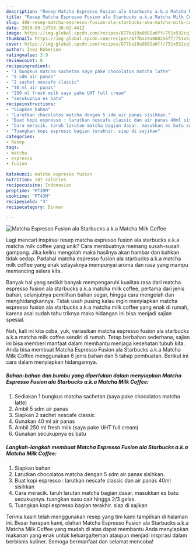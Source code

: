 ```yaml
---
description: "Resep Matcha Espresso Fusion ala Starbucks a.k.a Matcha Milk Coffee, Menggugah Selera"
title: "Resep Matcha Espresso Fusion ala Starbucks a.k.a Matcha Milk Coffee, Menggugah Selera"
slug: 408-resep-matcha-espresso-fusion-ala-starbucks-aka-matcha-milk-coffee-menggugah-selera
date: 2020-09-13T19:38:02.441Z
image: https://img-global.cpcdn.com/recipes/677ba19a0082a6ff/751x532cq70/matcha-espresso-fusion-ala-starbucks-aka-matcha-milk-coffee-foto-resep-utama.jpg
thumbnail: https://img-global.cpcdn.com/recipes/677ba19a0082a6ff/751x532cq70/matcha-espresso-fusion-ala-starbucks-aka-matcha-milk-coffee-foto-resep-utama.jpg
cover: https://img-global.cpcdn.com/recipes/677ba19a0082a6ff/751x532cq70/matcha-espresso-fusion-ala-starbucks-aka-matcha-milk-coffee-foto-resep-utama.jpg
author: Inez Roberson
ratingvalue: 3.9
reviewcount: 8
recipeingredient:
- "1 bungkus matcha sachetan saya pake chocolatos matcha latte"
- "5 sdm air panas"
- "2 sachet nescafe classic"
- "40 ml air panas"
- "250 ml fresh milk saya pake UHT full cream"
- "secukupnya es batu"
recipeinstructions:
- "Siapkan bahan"
- "Larutkan chocolatos matcha dengan 5 sdm air panas sisihkan."
- "Buat kopi espresso : larutkan nescafe classic dan air panas 40ml sisihkan"
- "Cara meracik. taruh larutan matcha bagian dasar. masukkan es batu secukupnya. tuangkan susu cair hingga 2/3 gelas."
- "Tuangkan kopi espresso bagian terakhir. siap di sajikan"
categories:
- Resep
tags:
- matcha
- espresso
- fusion

katakunci: matcha espresso fusion 
nutrition: 247 calories
recipecuisine: Indonesian
preptime: "PT39M"
cooktime: "PT43M"
recipeyield: "4"
recipecategory: Dinner

---
```



![Matcha Espresso Fusion ala Starbucks a.k.a Matcha Milk Coffee](https://img-global.cpcdn.com/recipes/677ba19a0082a6ff/751x532cq70/matcha-espresso-fusion-ala-starbucks-aka-matcha-milk-coffee-foto-resep-utama.jpg)

Lagi mencari inspirasi resep matcha espresso fusion ala starbucks a.k.a matcha milk coffee yang unik? Cara membuatnya memang susah-susah gampang. Jika keliru mengolah maka hasilnya akan hambar dan bahkan tidak sedap. Padahal matcha espresso fusion ala starbucks a.k.a matcha milk coffee yang enak selayaknya mempunyai aroma dan rasa yang mampu memancing selera kita.

Banyak hal yang sedikit banyak mempengaruhi kualitas rasa dari matcha espresso fusion ala starbucks a.k.a matcha milk coffee, pertama dari jenis bahan, selanjutnya pemilihan bahan segar, hingga cara mengolah dan menghidangkannya. Tidak usah pusing kalau ingin menyiapkan matcha espresso fusion ala starbucks a.k.a matcha milk coffee yang enak di rumah, karena asal sudah tahu triknya maka hidangan ini bisa menjadi sajian spesial.




Nah, kali ini kita coba, yuk, variasikan matcha espresso fusion ala starbucks a.k.a matcha milk coffee sendiri di rumah. Tetap berbahan sederhana, sajian ini bisa memberi manfaat dalam membantu menjaga kesehatan tubuh kita. Anda bisa membuat Matcha Espresso Fusion ala Starbucks a.k.a Matcha Milk Coffee menggunakan 6 jenis bahan dan 5 tahap pembuatan. Berikut ini cara dalam menyiapkan hidangannya.

<!--inarticleads1-->

##### Bahan-bahan dan bumbu yang diperlukan dalam menyiapkan Matcha Espresso Fusion ala Starbucks a.k.a Matcha Milk Coffee:

1. Sediakan 1 bungkus matcha sachetan (saya pake chocolatos matcha latte)
1. Ambil 5 sdm air panas
1. Siapkan 2 sachet nescafe classic
1. Gunakan 40 ml air panas
1. Ambil 250 ml fresh milk (saya pake UHT full cream)
1. Gunakan secukupnya es batu




<!--inarticleads2-->

##### Langkah-langkah membuat Matcha Espresso Fusion ala Starbucks a.k.a Matcha Milk Coffee:

1. Siapkan bahan
1. Larutkan chocolatos matcha dengan 5 sdm air panas sisihkan.
1. Buat kopi espresso : larutkan nescafe classic dan air panas 40ml sisihkan
1. Cara meracik. taruh larutan matcha bagian dasar. masukkan es batu secukupnya. tuangkan susu cair hingga 2/3 gelas.
1. Tuangkan kopi espresso bagian terakhir. siap di sajikan




Terima kasih telah menggunakan resep yang tim kami tampilkan di halaman ini. Besar harapan kami, olahan Matcha Espresso Fusion ala Starbucks a.k.a Matcha Milk Coffee yang mudah di atas dapat membantu Anda menyiapkan makanan yang enak untuk keluarga/teman ataupun menjadi inspirasi dalam berbisnis kuliner. Semoga bermanfaat dan selamat mencoba!
